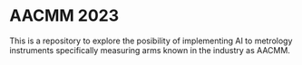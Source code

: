 # AACMM 2023
This is a repository to explore the posibility of implementing AI to metrology instruments specifically measuring arms known in the industry as AACMM. 
